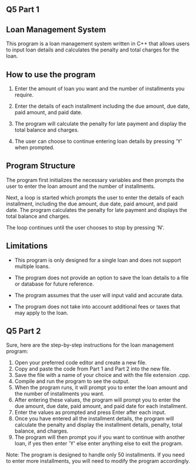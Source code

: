 ## Q5 Part 1

## Loan Management System

This program is a loan management system written in C++ that allows users to input loan details and calculates the penalty and total charges for the loan. 

## How to use the program

1. Enter the amount of loan you want and the number of installments you require.

2. Enter the details of each installment including the due amount, due date, paid amount, and paid date.

3. The program will calculate the penalty for late payment and display the total balance and charges.

4. The user can choose to continue entering loan details by pressing 'Y' when prompted.

## Program Structure

The program first initializes the necessary variables and then prompts the user to enter the loan amount and the number of installments. 

Next, a loop is started which prompts the user to enter the details of each installment, including the due amount, due date, paid amount, and paid date. The program calculates the penalty for late payment and displays the total balance and charges.

The loop continues until the user chooses to stop by pressing 'N'.

## Limitations

- This program is only designed for a single loan and does not support multiple loans.

- The program does not provide an option to save the loan details to a file or database for future reference.

- The program assumes that the user will input valid and accurate data. 

- The program does not take into account additional fees or taxes that may apply to the loan.




## Q5 Part 2


Sure, here are the step-by-step instructions for the loan management program:

1. Open your preferred code editor and create a new file.
2. Copy and paste the code from Part 1 and Part 2 into the new file.
3. Save the file with a name of your choice and with the file extension .cpp.
4. Compile and run the program to see the output.
5. When the program runs, it will prompt you to enter the loan amount and the number of installments you want.
6. After entering these values, the program will prompt you to enter the due amount, due date, paid amount, and paid date for each installment.
7. Enter the values as prompted and press Enter after each input.
8. Once you have entered all the installment details, the program will calculate the penalty and display the installment details, penalty, total balance, and charges.
9. The program will then prompt you if you want to continue with another loan, if yes then enter 'Y' else enter anything else to exit the program.

Note: The program is designed to handle only 50 installments. If you need to enter more installments, you will need to modify the program accordingly.
